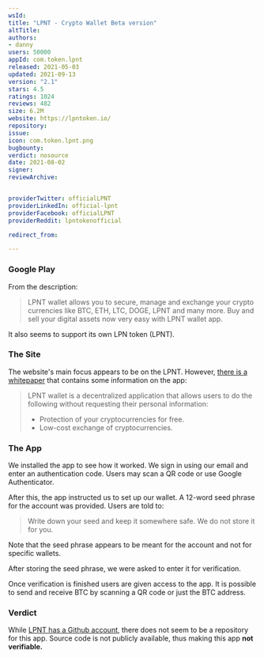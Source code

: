 ```yaml
---
wsId: 
title: "LPNT - Crypto Wallet Beta version"
altTitle: 
authors:
- danny
users: 50000
appId: com.token.lpnt
released: 2021-05-03
updated: 2021-09-13
version: "2.1"
stars: 4.5
ratings: 1024
reviews: 482
size: 6.2M
website: https://lpntoken.io/
repository: 
issue: 
icon: com.token.lpnt.png
bugbounty: 
verdict: nosource
date: 2021-08-02
signer: 
reviewArchive:


providerTwitter: officialLPNT
providerLinkedIn: official-lpnt
providerFacebook: officialLPNT
providerReddit: lpntokenofficial

redirect_from:

---
```

### Google Play
From the description:

> LPNT wallet allows you to secure, manage and exchange your crypto currencies like BTC, ETH, LTC, DOGE, LPNT and many more. Buy and sell your digital assets now very easy with LPNT wallet app.

It also seems to support its own LPN token (LPNT).
### The Site
The website's main focus appears to be on the LPNT. However, [there is a whitepaper](https://lpntoken.io/assets/lpnt-io/images/whitepaper-lpntoken.pdf) that contains some information on the app:

> LPNT wallet is a decentralized application that allows users to do the following without requesting their personal information:
> - Protection of your cryptocurrencies for free.
> - Low-cost exchange of cryptocurrencies. 

### The App
We installed the app to see how it worked. We sign in using our email and enter an authentication code. Users may scan a QR code or use Google Authenticator. 

After this, the app instructed us to set up our wallet. A 12-word seed phrase for the account was provided. Users are told to:

> Write down your seed and keep it somewhere safe. We do not store it for you.

Note that the seed phrase appears to be meant for the account and not for specific wallets.

After storing the seed phrase, we were asked to enter it for verification.

Once verification is finished users are given access to the app. It is possible to send and receive BTC by scanning a QR code or just the BTC address.

### Verdict
While [LPNT has a Github account](https://github.com/LPNTOKEN?tab=repositories), there does not seem to be a repository for this app. Source code is not publicly available, thus making this app **not verifiable.**
